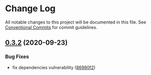 # Change Log

All notable changes to this project will be documented in this file.
See [Conventional Commits](https://conventionalcommits.org) for commit guidelines.

## [0.3.2](https://github.com/PeculiarVentures/peculiar-react-components/compare/lib-theme-contructor@0.3.1...lib-theme-contructor@0.3.2) (2020-09-23)


### Bug Fixes

* fix dependencies vulnerability ([86980f2](https://github.com/PeculiarVentures/peculiar-react-components/commit/86980f21278c21bfd4352c7add9a0774c7c7ca9e))
